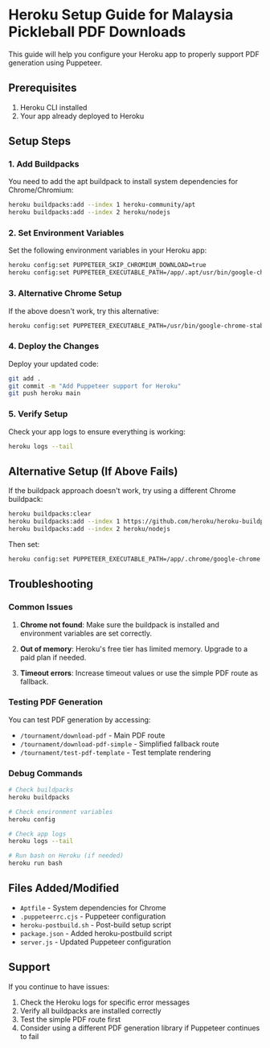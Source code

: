 # Heroku Setup Guide for Malaysia Pickleball PDF Downloads

This guide will help you configure your Heroku app to properly support PDF generation using Puppeteer.

## Prerequisites

1. Heroku CLI installed
2. Your app already deployed to Heroku

## Setup Steps

### 1. Add Buildpacks

You need to add the apt buildpack to install system dependencies for Chrome/Chromium:

```bash
heroku buildpacks:add --index 1 heroku-community/apt
heroku buildpacks:add --index 2 heroku/nodejs
```

### 2. Set Environment Variables

Set the following environment variables in your Heroku app:

```bash
heroku config:set PUPPETEER_SKIP_CHROMIUM_DOWNLOAD=true
heroku config:set PUPPETEER_EXECUTABLE_PATH=/app/.apt/usr/bin/google-chrome-stable
```

### 3. Alternative Chrome Setup

If the above doesn't work, try this alternative:

```bash
heroku config:set PUPPETEER_EXECUTABLE_PATH=/usr/bin/google-chrome-stable
```

### 4. Deploy the Changes

Deploy your updated code:

```bash
git add .
git commit -m "Add Puppeteer support for Heroku"
git push heroku main
```

### 5. Verify Setup

Check your app logs to ensure everything is working:

```bash
heroku logs --tail
```

## Alternative Setup (If Above Fails)

If the buildpack approach doesn't work, try using a different Chrome buildpack:

```bash
heroku buildpacks:clear
heroku buildpacks:add --index 1 https://github.com/heroku/heroku-buildpack-google-chrome
heroku buildpacks:add --index 2 heroku/nodejs
```

Then set:

```bash
heroku config:set PUPPETEER_EXECUTABLE_PATH=/app/.chrome/google-chrome
```

## Troubleshooting

### Common Issues

1. **Chrome not found**: Make sure the buildpack is installed and environment variables are set correctly.

2. **Out of memory**: Heroku's free tier has limited memory. Upgrade to a paid plan if needed.

3. **Timeout errors**: Increase timeout values or use the simple PDF route as fallback.

### Testing PDF Generation

You can test PDF generation by accessing:
- `/tournament/download-pdf` - Main PDF route
- `/tournament/download-pdf-simple` - Simplified fallback route
- `/tournament/test-pdf-template` - Test template rendering

### Debug Commands

```bash
# Check buildpacks
heroku buildpacks

# Check environment variables
heroku config

# Check app logs
heroku logs --tail

# Run bash on Heroku (if needed)
heroku run bash
```

## Files Added/Modified

- `Aptfile` - System dependencies for Chrome
- `.puppeteerrc.cjs` - Puppeteer configuration
- `heroku-postbuild.sh` - Post-build setup script
- `package.json` - Added heroku-postbuild script
- `server.js` - Updated Puppeteer configuration

## Support

If you continue to have issues:

1. Check the Heroku logs for specific error messages
2. Verify all buildpacks are installed correctly
3. Test the simple PDF route first
4. Consider using a different PDF generation library if Puppeteer continues to fail 